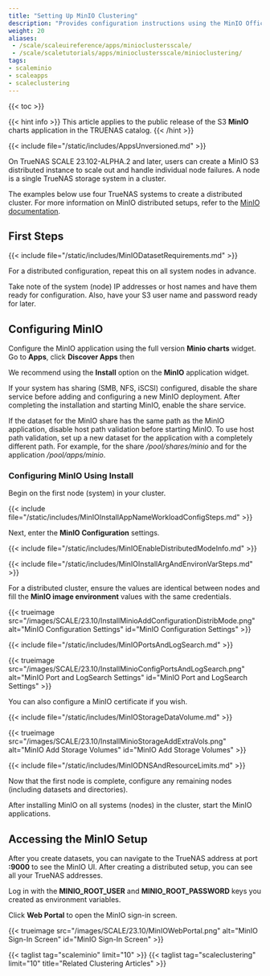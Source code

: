 ```yaml
---
title: "Setting Up MinIO Clustering"
description: "Provides configuration instructions using the MinIO Offical Charts application widget. It includes instructions on setting up a distributed cluster configuration."
weight: 20
aliases:
 - /scale/scaleuireference/apps/minioclustersscale/
 - /scale/scaletutorials/apps/minioclustersscale/minioclustering/
tags:
- scaleminio
- scaleapps
- scaleclustering
---
```


{{< toc >}}

{{< hint info >}}
This article applies to the public release of the S3 **MinIO** charts application in the TRUENAS catalog.
{{< /hint >}}

{{< include file="/static/includes/AppsUnversioned.md" >}}

On TrueNAS SCALE 23.102-ALPHA.2 and later, users can create a MinIO S3 distributed instance to scale out and handle individual node failures.
A node is a single TrueNAS storage system in a cluster.

The examples below use four TrueNAS systems to create a distributed cluster.
For more information on MinIO distributed setups, refer to the [MinIO documentation](https://docs.min.io/docs/distributed-minio-quickstart-guide.html).

## First Steps

{{< include file="/static/includes/MinIODatasetRequirements.md" >}}

For a distributed configuration, repeat this on all system nodes in advance.

Take note of the system (node) IP addresses or host names and have them ready for configuration. Also, have your S3 user name and password ready for later.

## Configuring MinIO

Configure the MinIO application using the full version **Minio charts** widget.
Go to **Apps**, click **Discover Apps** then

We recommend using the **Install** option on the **MinIO** application widget.

If your system has sharing (SMB, NFS, iSCSI) configured, disable the share service before adding and configuring a new MinIO deployment.
After completing the installation and starting MinIO, enable the share service.

If the dataset for the MinIO share has the same path as the MinIO application, disable host path validation before starting MinIO.
To use host path validation, set up a new dataset for the application with a completely different path. For example, for the share */pool/shares/minio* and for the application */pool/apps/minio*.

### Configuring MinIO Using Install

Begin on the first node (system) in your cluster.

{{< include file="/static/includes/MinIOInstallAppNameWorkloadConfigSteps.md" >}}

Next, enter the **MinIO Configuration** settings.

{{< include file="/static/includes/MinIOEnableDistributedModeInfo.md" >}}

{{< include file="/static/includes/MinIOInstallArgAndEnvironVarSteps.md" >}}

For a distributed cluster, ensure the values are identical between nodes and fill the **MinIO image environment** values with the same credentials.

{{< trueimage src="/images/SCALE/23.10/InstallMinioAddConfigurationDistribMode.png" alt="MinIO Configuration Settings" id="MinIO Configuration Settings" >}}

{{< include file="/static/includes/MinIOPortsAndLogSearch.md" >}}

{{< trueimage src="/images/SCALE/23.10/InstallMinioConfigPortsAndLogSearch.png" alt="MinIO Port and LogSearch Settings" id="MinIO Port and LogSearch Settings" >}}

You can also configure a MinIO certificate if you wish.

{{< include file="/static/includes/MinIOStorageDataVolume.md" >}}

{{< trueimage src="/images/SCALE/23.10/InstallMinioStorageAddExtraVols.png" alt="MinIO Add Storage Volumes" id="MinIO Add Storage Volumes" >}}

{{< include file="/static/includes/MinIODNSAndResourceLimits.md" >}}

Now that the first node is complete, configure any remaining nodes (including datasets and directories).

After installing MinIO on all systems (nodes) in the cluster, start the MinIO applications.

## Accessing the MinIO Setup

After you create datasets, you can navigate to the TrueNAS address at port **:9000** to see the MinIO UI. After creating a distributed setup, you can see all your TrueNAS addresses.

Log in with the **MINIO_ROOT_USER** and **MINIO_ROOT_PASSWORD** keys you created as environment variables.

Click **Web Portal** to open the MinIO sign-in screen.

{{< trueimage src="/images/SCALE/23.10/MinIOWebPortal.png" alt="MinIO Sign-In Screen" id="MinIO Sign-In Screen" >}}

{{< taglist tag="scaleminio" limit="10" >}}
{{< taglist tag="scaleclustering" limit="10" title="Related Clustering Articles" >}}

